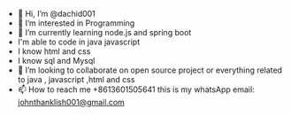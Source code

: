 - 👋 Hi, I’m @dachid001
- 👀 I’m interested in  Programming
- 🌱 I’m currently learning node.js and spring boot 
-  I'm able to code in java javascript
-  I know html and css
-  I know sql and Mysql 
- 💞️ I’m looking to collaborate on open source project or everything related to java , javascript ,html  and css 
- 📫 How to reach me +8613601505641 this is my whatsApp  email: johnthanklish001@gmail.com

<!---
dachid001/dachid001 is a ✨ special ✨ repository because its `README.md` (this file) appears on your GitHub profile.
You can click the Preview link to take a look at your changes.
--->
